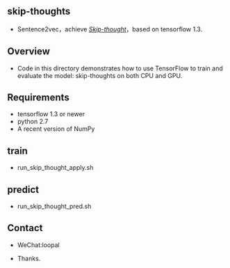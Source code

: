 ## skip-thoughts

* Sentence2vec，achieve [*Skip-thought*](https://arxiv.org/abs/1506.06726)，based on tensorflow 1.3.

## Overview

* Code in this directory demonstrates how to use TensorFlow to train and evaluate the model: skip-thoughts on both CPU and GPU.

## Requirements

* tensorflow 1.3 or newer
* python 2.7
* A recent version of NumPy

## train

* run_skip_thought_apply.sh

## predict

* run_skip_thought_pred.sh

## Contact

* WeChat:loopal

* Thanks.
